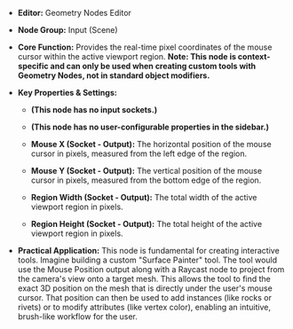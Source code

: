 - **Editor:** Geometry Nodes Editor
    
- **Node Group:** Input (Scene)
    
- **Core Function:** Provides the real-time pixel coordinates of the mouse cursor within the active viewport region. **Note: This node is context-specific and can only be used when creating custom tools with Geometry Nodes, not in standard object modifiers.**
    
- **Key Properties & Settings:**
    
    - **(This node has no input sockets.)**
        
    - **(This node has no user-configurable properties in the sidebar.)**
        
    - **Mouse X (Socket - Output):** The horizontal position of the mouse cursor in pixels, measured from the left edge of the region.
        
    - **Mouse Y (Socket - Output):** The vertical position of the mouse cursor in pixels, measured from the bottom edge of the region.
        
    - **Region Width (Socket - Output):** The total width of the active viewport region in pixels.
        
    - **Region Height (Socket - Output):** The total height of the active viewport region in pixels.
        
- **Practical Application:** This node is fundamental for creating interactive tools. Imagine building a custom "Surface Painter" tool. The tool would use the Mouse Position output along with a Raycast node to project from the camera's view onto a target mesh. This allows the tool to find the exact 3D position on the mesh that is directly under the user's mouse cursor. That position can then be used to add instances (like rocks or rivets) or to modify attributes (like vertex color), enabling an intuitive, brush-like workflow for the user.